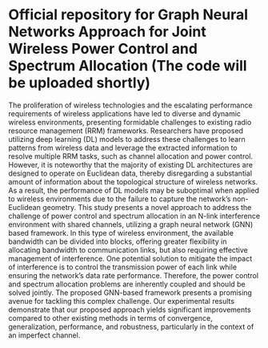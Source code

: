 # Official repository for Graph Neural Networks Approach for Joint Wireless Power Control and Spectrum Allocation (The code will be uploaded shortly)

The proliferation of wireless technologies and the escalating performance requirements
of wireless applications have led to diverse and dynamic wireless environments, presenting formidable
challenges to existing radio resource management (RRM) frameworks. Researchers have proposed utilizing
deep learning (DL) models to address these challenges to learn patterns from wireless data and leverage
the extracted information to resolve multiple RRM tasks, such as channel allocation and power control.
However, it is noteworthy that the majority of existing DL architectures are designed to operate on
Euclidean data, thereby disregarding a substantial amount of information about the topological structure
of wireless networks. As a result, the performance of DL models may be suboptimal when applied to
wireless environments due to the failure to capture the network’s non-Euclidean geometry. This study
presents a novel approach to address the challenge of power control and spectrum allocation in an N-link
interference environment with shared channels, utilizing a graph neural network (GNN) based framework.
In this type of wireless environment, the available bandwidth can be divided into blocks, offering greater
flexibility in allocating bandwidth to communication links, but also requiring effective management of
interference. One potential solution to mitigate the impact of interference is to control the transmission
power of each link while ensuring the network’s data rate performance. Therefore, the power control
and spectrum allocation problems are inherently coupled and should be solved jointly. The proposed
GNN-based framework presents a promising avenue for tackling this complex challenge. Our experimental
results demonstrate that our proposed approach yields significant improvements compared to other existing
methods in terms of convergence, generalization, performance, and robustness, particularly in the context
of an imperfect channel.
